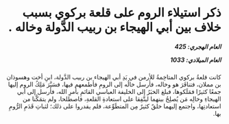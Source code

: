 <h1 dir="rtl">ذكر استيلاء الروم على قلعة بركوي بسبب خلاف بين أبي الهيجاء بن ربيب الدَّولة وخاله .</h1>

<h5 dir="rtl">العام الهجري:  425

العام الميلادي: 1033

</h5>

<p dir="rtl">كانت قلعةُ بركوي المتاخِمةُ للأرمن في يَدِ أبي الهيجاء بن ربيب الدَّولة، ابنِ أخت وهسوذان بن مملان، فتنافَرَ هو وخاله، فأرسل خالُه إلى الرومِ فأطمعهم فيها، فسَيَّرَ مَلِكُ الروم إليها جمعًا كثيرًا فمَلَكوها، فبلغ الخبَرُ إلى الخليفة العباسي القائمِ بأمرِ الله، فأرسل إلى أبي الهيجاءِ وخالِه مَن يُصلِحُ بينهما ليتَّفِقا على استعادةِ القلعةِ، فاصطلحا، ولم يتمَكَّنا من استعادتِها، واجتمع إليهما خلقٌ كثيرٌ مِن المتطَوِّعة، فلم يقدروا على ذلك؛ لثباتِ قَدَمِ الرُّومِ بها.</p></br>
